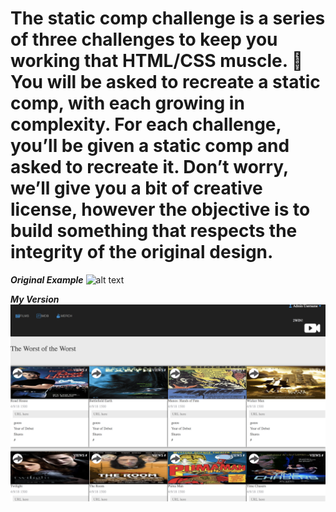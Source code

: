 # The static comp challenge is a series of three challenges to keep you working that HTML/CSS muscle. :muscle: You will be asked to recreate a static comp, with each growing in complexity. For each challenge, you’ll be given a static comp and asked to recreate it. Don’t worry, we’ll give you a bit of creative license, however the objective is to build something that respects the integrity of the original design.

**_Original Example_**
![alt text](http://frontend.turing.io/assets/images/static-comp-challenge-2.jpg)

**_My Version_**
![alt text](https://github.com/stone4789/ds-comp-challenge-2/blob/master/my_version.jpg)
